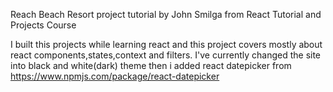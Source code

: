 
Reach Beach Resort project tutorial by John Smilga from React Tutorial and Projects Course

I built this projects while learning react and this project covers mostly about react components,states,context and filters.
I've currently changed the site into black and white(dark) theme then i added react datepicker from https://www.npmjs.com/package/react-datepicker


